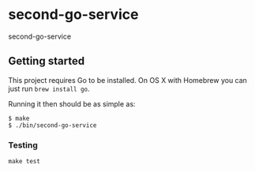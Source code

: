# second-go-service

second-go-service

## Getting started

This project requires Go to be installed. On OS X with Homebrew you can just run `brew install go`.

Running it then should be as simple as:

```console
$ make
$ ./bin/second-go-service
```

### Testing

`make test`
